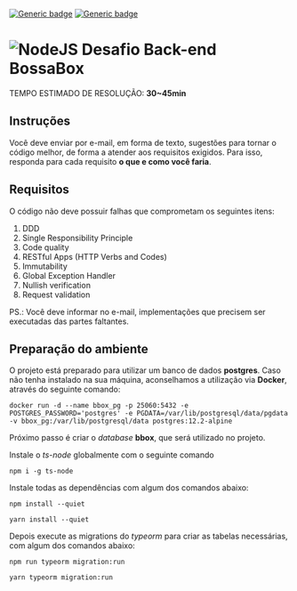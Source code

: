[![Generic badge](https://img.shields.io/badge/version-1.0.0-green.svg)](https://shields.io/)
[![Generic badge](https://img.shields.io/badge/TypeScript-yes-blue.svg)](https://shields.io/)

# <img alt="NodeJS" src="https://img.shields.io/badge/node.js-%2343853D.svg?&style=for-the-badge&logo=node.js&logoColor=white"/> Desafio Back-end BossaBox 

TEMPO ESTIMADO DE RESOLUÇÃO: **30~45min**

## **Instruções**
Você deve enviar por e-mail, em forma de texto, sugestões para tornar o código melhor, de forma a atender aos requisitos exigidos. 
Para isso, responda para cada requisito **o que e como você faria**.

## **Requisitos**
O código não deve possuir falhas que comprometam os seguintes itens:
1. DDD
2. Single Responsibility Principle
3. Code quality
4. RESTful Apps (HTTP Verbs and Codes)
5. Immutability
6. Global Exception Handler
7. Nullish verification
8. Request validation

PS.: Você deve informar no e-mail, implementações que precisem ser executadas das partes faltantes.

## **Preparação do ambiente**
O projeto está preparado para utilizar um banco de dados **postgres**. Caso não tenha instalado na sua máquina, aconselhamos a utilização via **Docker**, através do seguinte comando:

`docker run -d --name bbox_pg -p 25060:5432 -e POSTGRES_PASSWORD='postgres' -e PGDATA=/var/lib/postgresql/data/pgdata -v bbox_pg:/var/lib/postgresql/data postgres:12.2-alpine`

Próximo passo é criar o _database_ **bbox**, que será utilizado no projeto.

Instale o _ts-node_ globalmente com o seguinte comando

`npm i -g ts-node`

Instale todas as dependências com algum dos comandos abaixo:

`npm install --quiet`

`yarn install --quiet`

Depois execute as migrations do _typeorm_ para criar as tabelas necessárias, com algum dos comandos abaixo:

`npm run typeorm migration:run` 

`yarn typeorm migration:run`
